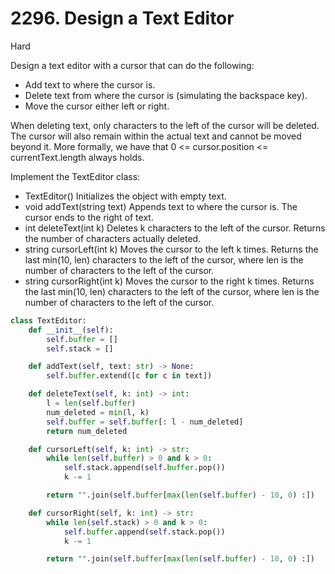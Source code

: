 # 2296. Design a Text Editor

Hard

Design a text editor with a cursor that can do the following:

- Add text to where the cursor is.
- Delete text from where the cursor is (simulating the backspace key).
- Move the cursor either left or right.

When deleting text, only characters to the left of the cursor will be deleted.
The cursor will also remain within the actual text and cannot be moved beyond
it. More formally, we have that 0 <= cursor.position <= currentText.length
always holds.

Implement the TextEditor class:

- TextEditor() Initializes the object with empty text.
- void addText(string text) Appends text to where the cursor is. The cursor ends
  to the right of text.
- int deleteText(int k) Deletes k characters to the left of the cursor. Returns
  the number of characters actually deleted.
- string cursorLeft(int k) Moves the cursor to the left k times. Returns the
  last min(10, len) characters to the left of the cursor, where len is the
  number of characters to the left of the cursor.
- string cursorRight(int k) Moves the cursor to the right k times. Returns the
  last min(10, len) characters to the left of the cursor, where len is the
  number of characters to the left of the cursor.

```python
class TextEditor:
    def __init__(self):
        self.buffer = []
        self.stack = []

    def addText(self, text: str) -> None:
        self.buffer.extend([c for c in text])

    def deleteText(self, k: int) -> int:
        l = len(self.buffer)
        num_deleted = min(l, k)
        self.buffer = self.buffer[: l - num_deleted]
        return num_deleted

    def cursorLeft(self, k: int) -> str:
        while len(self.buffer) > 0 and k > 0:
            self.stack.append(self.buffer.pop())
            k -= 1

        return "".join(self.buffer[max(len(self.buffer) - 10, 0) :])

    def cursorRight(self, k: int) -> str:
        while len(self.stack) > 0 and k > 0:
            self.buffer.append(self.stack.pop())
            k -= 1

        return "".join(self.buffer[max(len(self.buffer) - 10, 0) :])
```
